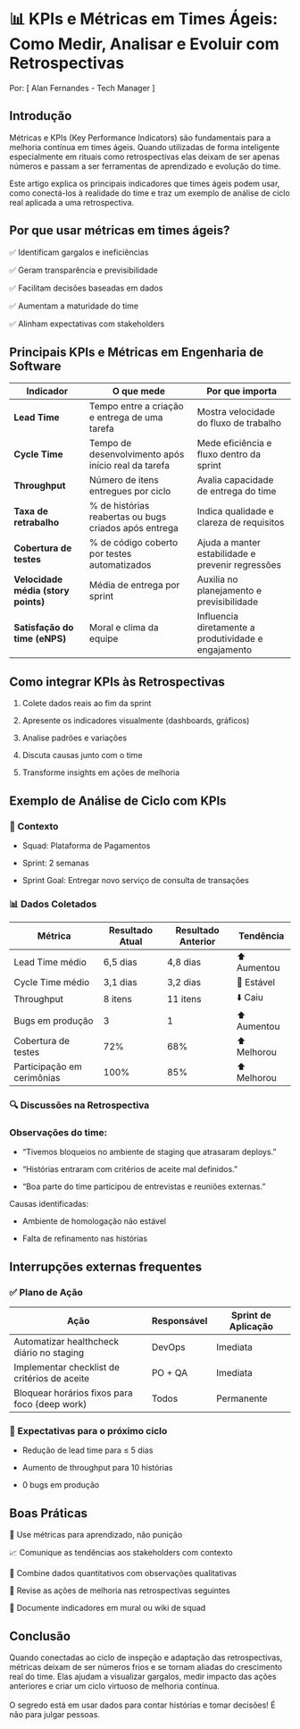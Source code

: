 # 📊 KPIs e Métricas em Times Ágeis: Como Medir, Analisar e Evoluir com Retrospectivas
Por: [ Alan Fernandes - Tech Manager ]

## Introdução
Métricas e KPIs (Key Performance Indicators) são fundamentais para a melhoria contínua em times ágeis. Quando utilizadas de forma inteligente especialmente em rituais como retrospectivas elas deixam de ser apenas números e passam a ser ferramentas de aprendizado e evolução do time.

Este artigo explica os principais indicadores que times ágeis podem usar, como conectá-los à realidade do time e traz um exemplo de análise de ciclo real aplicada a uma retrospectiva.

## Por que usar métricas em times ágeis?
✅ Identificam gargalos e ineficiências 

✅ Geram transparência e previsibilidade 

✅ Facilitam decisões baseadas em dados 

✅ Aumentam a maturidade do time 

✅ Alinham expectativas com stakeholders

## Principais KPIs e Métricas em Engenharia de Software
| Indicador                           | O que mede                                            | Por que importa                                      |
| ----------------------------------- | ----------------------------------------------------- | ---------------------------------------------------- |
| **Lead Time**                       | Tempo entre a criação e entrega de uma tarefa         | Mostra velocidade do fluxo de trabalho               |
| **Cycle Time**                      | Tempo de desenvolvimento após início real da tarefa   | Mede eficiência e fluxo dentro da sprint             |
| **Throughput**                      | Número de itens entregues por ciclo                   | Avalia capacidade de entrega do time                 |
| **Taxa de retrabalho**              | % de histórias reabertas ou bugs criados após entrega | Indica qualidade e clareza de requisitos             |
| **Cobertura de testes**             | % de código coberto por testes automatizados          | Ajuda a manter estabilidade e prevenir regressões    |
| **Velocidade média (story points)** | Média de entrega por sprint                           | Auxilia no planejamento e previsibilidade            |
| **Satisfação do time (eNPS)**       | Moral e clima da equipe                               | Influencia diretamente a produtividade e engajamento |


## Como integrar KPIs às Retrospectivas
1. Colete dados reais ao fim da sprint

2. Apresente os indicadores visualmente (dashboards, gráficos)

3. Analise padrões e variações

4. Discuta causas junto com o time

5. Transforme insights em ações de melhoria

## Exemplo de Análise de Ciclo com KPIs
### 🎯 Contexto
- Squad: Plataforma de Pagamentos

- Sprint: 2 semanas

- Sprint Goal: Entregar novo serviço de consulta de transações

### 📊 Dados Coletados
| Métrica                    | Resultado Atual | Resultado Anterior | Tendência   |
| -------------------------- | --------------- | ------------------ | ----------- |
| Lead Time médio            | 6,5 dias        | 4,8 dias           | ⬆️ Aumentou |
| Cycle Time médio           | 3,1 dias        | 3,2 dias           | 🔄 Estável  |
| Throughput                 | 8 itens         | 11 itens           | ⬇️ Caiu     |
| Bugs em produção           | 3               | 1                  | ⬆️ Aumentou |
| Cobertura de testes        | 72%             | 68%                | ⬆️ Melhorou |
| Participação em cerimônias | 100%            | 85%                | ⬆️ Melhorou |


### 🔍 Discussões na Retrospectiva
### Observações do time:

- “Tivemos bloqueios no ambiente de staging que atrasaram deploys.”

- “Histórias entraram com critérios de aceite mal definidos.”

- “Boa parte do time participou de entrevistas e reuniões externas.”

Causas identificadas:

- Ambiente de homologação não estável

- Falta de refinamento nas histórias

## Interrupções externas frequentes

### ✅ Plano de Ação
| Ação                                          | Responsável | Sprint de Aplicação |
| --------------------------------------------- | ----------- | ------------------- |
| Automatizar healthcheck diário no staging     | DevOps      | Imediata            |
| Implementar checklist de critérios de aceite  | PO + QA     | Imediata            |
| Bloquear horários fixos para foco (deep work) | Todos       | Permanente          |


### 🎯 Expectativas para o próximo ciclo
- Redução de lead time para ≤ 5 dias

- Aumento de throughput para 10 histórias

- 0 bugs em produção

## Boas Práticas
🧠 Use métricas para aprendizado, não punição

📈 Comunique as tendências aos stakeholders com contexto

🧪 Combine dados quantitativos com observações qualitativas

🔄 Revise as ações de melhoria nas retrospectivas seguintes

🧾 Documente indicadores em mural ou wiki de squad

## Conclusão
Quando conectadas ao ciclo de inspeção e adaptação das retrospectivas, métricas deixam de ser números frios e se tornam aliadas do crescimento real do time. Elas ajudam a visualizar gargalos, medir impacto das ações anteriores e criar um ciclo virtuoso de melhoria contínua. \
\
O segredo está em usar dados para contar histórias e tomar decisões! É não para julgar pessoas.

